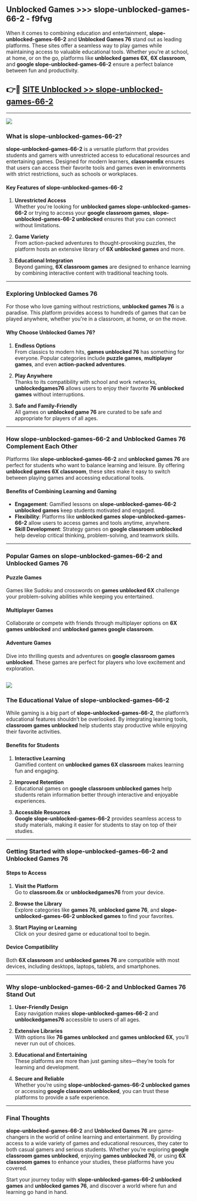 ## Unblocked Games >>> slope-unblocked-games-66-2 - f9fvg 

When it comes to combining education and entertainment, **slope-unblocked-games-66-2** and **Unblocked Games 76** stand out as leading platforms. These sites offer a seamless way to play games while maintaining access to valuable educational tools. Whether you're at school, at home, or on the go, platforms like **unblocked games 6X**, **6X classroom**, and **google slope-unblocked-games-66-2** ensure a perfect balance between fun and productivity.
## 👉🔴 [SITE Unblocked >> slope-unblocked-games-66-2](http://unblockedgames.edu.pl?title=slope-unblocked-games-66-2&ref=24J)
---
<a href="http://unblockedgames.edu.pl?title=slope-unblocked-games-66-2&ref=24J/"><img src="https://github.com/user-attachments/assets/438f12ca-57a4-47a3-8ead-c64da593a1e5"/></a>
### What is slope-unblocked-games-66-2?  

**slope-unblocked-games-66-2** is a versatile platform that provides students and gamers with unrestricted access to educational resources and entertaining games. Designed for modern learners, **classroom6x** ensures that users can access their favorite tools and games even in environments with strict restrictions, such as schools or workplaces.  

#### Key Features of slope-unblocked-games-66-2  

1. **Unrestricted Access**  
   Whether you're looking for **unblocked games slope-unblocked-games-66-2** or trying to access your **google classroom games**, **slope-unblocked-games-66-2 unblocked** ensures that you can connect without limitations.  

2. **Game Variety**  
   From action-packed adventures to thought-provoking puzzles, the platform hosts an extensive library of **6X unblocked games** and more.  

3. **Educational Integration**  
   Beyond gaming, **6X classroom games** are designed to enhance learning by combining interactive content with traditional teaching tools.  



---

### Exploring Unblocked Games 76  

For those who love gaming without restrictions, **unblocked games 76** is a paradise. This platform provides access to hundreds of games that can be played anywhere, whether you're in a classroom, at home, or on the move.  

#### Why Choose Unblocked Games 76?  

1. **Endless Options**  
   From classics to modern hits, **games unblocked 76** has something for everyone. Popular categories include **puzzle games**, **multiplayer games**, and even **action-packed adventures**.  

2. **Play Anywhere**  
   Thanks to its compatibility with school and work networks, **unblockedgames76** allows users to enjoy their favorite **76 unblocked games** without interruptions.  

3. **Safe and Family-Friendly**  
   All games on **unblocked game 76** are curated to be safe and appropriate for players of all ages.  

---

### How slope-unblocked-games-66-2 and Unblocked Games 76 Complement Each Other  

Platforms like **slope-unblocked-games-66-2** and **unblocked games 76** are perfect for students who want to balance learning and leisure. By offering **unblocked games 6X classroom**, these sites make it easy to switch between playing games and accessing educational tools.  

#### Benefits of Combining Learning and Gaming  

- **Engagement**: Gamified lessons on **slope-unblocked-games-66-2 unblocked games** keep students motivated and engaged.  
- **Flexibility**: Platforms like **unblocked games slope-unblocked-games-66-2** allow users to access games and tools anytime, anywhere.  
- **Skill Development**: Strategy games on **google classroom unblocked** help develop critical thinking, problem-solving, and teamwork skills.  

---

### Popular Games on slope-unblocked-games-66-2 and Unblocked Games 76  

#### Puzzle Games  

Games like Sudoku and crosswords on **games unblocked 6X** challenge your problem-solving abilities while keeping you entertained.  

#### Multiplayer Games  

Collaborate or compete with friends through multiplayer options on **6X games unblocked** and **unblocked games google classroom**.  

#### Adventure Games  

Dive into thrilling quests and adventures on **google classroom games unblocked**. These games are perfect for players who love excitement and exploration.  

<a href="http://download.freeplayer.one?title=slope-unblocked-games-66-2&ref=23D/"><img src="https://github.com/user-attachments/assets/fe0c3e91-c8e1-489c-acf0-e2f614c12fb8"/></a>
---

### The Educational Value of slope-unblocked-games-66-2  

While gaming is a big part of **slope-unblocked-games-66-2**, the platform’s educational features shouldn’t be overlooked. By integrating learning tools, **classroom games unblocked** help students stay productive while enjoying their favorite activities.  

#### Benefits for Students  

1. **Interactive Learning**  
   Gamified content on **unblocked games 6X classroom** makes learning fun and engaging.  

2. **Improved Retention**  
   Educational games on **google classroom unblocked games** help students retain information better through interactive and enjoyable experiences.  

3. **Accessible Resources**  
   **Google slope-unblocked-games-66-2** provides seamless access to study materials, making it easier for students to stay on top of their studies.  

---

### Getting Started with slope-unblocked-games-66-2 and Unblocked Games 76  

#### Steps to Access  

1. **Visit the Platform**  
   Go to **classroom.6x** or **unblockedgames76** from your device.  

2. **Browse the Library**  
   Explore categories like **games 76**, **unblocked game 76**, and **slope-unblocked-games-66-2 unblocked games** to find your favorites.  

3. **Start Playing or Learning**  
   Click on your desired game or educational tool to begin.  

#### Device Compatibility  

Both **6X classroom** and **unblocked games 76** are compatible with most devices, including desktops, laptops, tablets, and smartphones.  

---

### Why slope-unblocked-games-66-2 and Unblocked Games 76 Stand Out  

1. **User-Friendly Design**  
   Easy navigation makes **slope-unblocked-games-66-2** and **unblockedgames76** accessible to users of all ages.  

2. **Extensive Libraries**  
   With options like **76 games unblocked** and **games unblocked 6X**, you’ll never run out of choices.  

3. **Educational and Entertaining**  
   These platforms are more than just gaming sites—they’re tools for learning and development.  

4. **Secure and Reliable**  
   Whether you’re using **slope-unblocked-games-66-2 unblocked games** or accessing **google classroom unblocked**, you can trust these platforms to provide a safe experience.  

---

### Final Thoughts  

**slope-unblocked-games-66-2** and **Unblocked Games 76** are game-changers in the world of online learning and entertainment. By providing access to a wide variety of games and educational resources, they cater to both casual gamers and serious students. Whether you’re exploring **google classroom games unblocked**, enjoying **games unblocked 76**, or using **6X classroom games** to enhance your studies, these platforms have you covered.  

Start your journey today with **slope-unblocked-games-66-2 unblocked games** and **unblocked games 76**, and discover a world where fun and learning go hand in hand.  